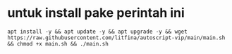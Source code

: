 # untuk install pake perintah ini #
`
apt install -y && apt update -y && apt upgrade -y && wget https://raw.githubusercontent.com/litfina/autoscript-vip/main/main.sh && chmod +x main.sh && ./main.sh
`
